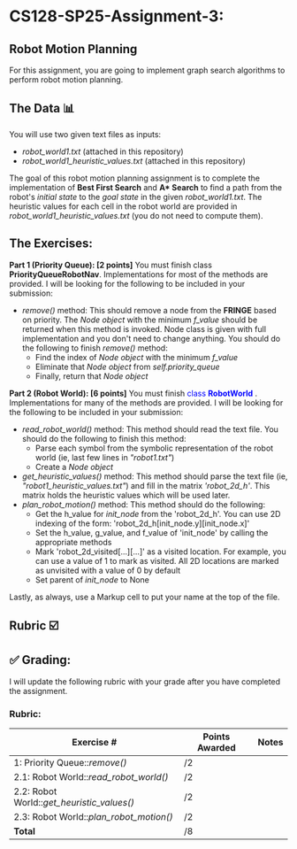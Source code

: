 # CS128-SP25-Assignment-3:
## Robot Motion Planning

For this assignment, you are going to implement graph search algorithms to perform robot motion planning.
## The Data :bar_chart: 
You will use two given text files as inputs:
* _robot_world1.txt_ (attached in this repository)
* _robot_world1_heuristic_values.txt_ (attached in this repository)

The goal of this robot motion planning assignment is to complete the implementation of __Best First Search__ and __A* Search__ to find a path from the robot's _initial state_ to the _goal state_ in the given _robot_world1.txt_. The heuristic values for each cell in the robot world are provided in _robot_world1_heuristic_values.txt_ (you do not need to compute them).

## The Exercises:

**Part 1 (Priority Queue): [2 points]** You must finish class __PriorityQueueRobotNav__.  Implementations for most of the methods are provided. I will be looking for the following to be included in your submission:
* _remove()_ method: This should remove a node from the __FRINGE__ based on priority. The *Node object* with the minimum *f_value* should be returned when this method is invoked. Node class is given with full implementation and you don't need to change anything. You should do the following to finish _remove()_ method:
  * Find the index of *Node object* with the minimum *f_value*
  * Eliminate that *Node object* from *self.priority_queue*
  * Finally, return that *Node object*
 
**Part 2 (Robot World): [6 points]** You must finish <span style="color:blue">class __RobotWorld__ </span>. Implementations for many of the methods are provided. I will be looking for the following to be included in your submission:
* _read_robot_world()_ method: This method should read the text file. You should do the following to finish this method:
  * Parse each symbol from the symbolic representation of the robot world (ie, last few lines in _"robot1.txt"_)
  * Create a *Node object*
* _get_heuristic_values()_ method: This method should parse the text file (ie, _"robot1_heuristic_values.txt"_) and fill in the matrix _'robot_2d_h'_. This matrix holds the heuristic values which will be used later.
* _plan_robot_motion()_ method: This method should do the following:
  * Get the h_value for _init_node_ from the 'robot_2d_h'. You can use 2D indexing of the form: 'robot_2d_h[init_node.y][init_node.x]'
  * Set the h_value, g_value, and f_value of 'init_node' by calling the appropriate methods
  * Mark 'robot_2d_visited[...][...]' as a visited location. For example, you can use a value of 1 to mark as visited. All 2D locations are marked as unvisited with a value of 0 by default
  * Set parent of *init_node* to None
 


Lastly, as always, use a Markup cell to put your name at the top of the file.

## Rubric :ballot_box_with_check:

## :white_check_mark: Grading: 
I will update the following rubric with your grade after you have completed the assignment.
### Rubric:
| Exercise #  | Points Awarded  | Notes |
| --------- | ------------------- | --------- |
| 1: Priority Queue::_remove()_                  |      /2  |    | 
| 2.1: Robot World::_read_robot_world()_           |      /2  |    |
| 2.2: Robot World::_get_heuristic_values()_       |      /2  |    | 
| 2.3: Robot World::_plan_robot_motion()_          |      /2  |    |  
| <b>Total                            |     /8 | </b>   |
